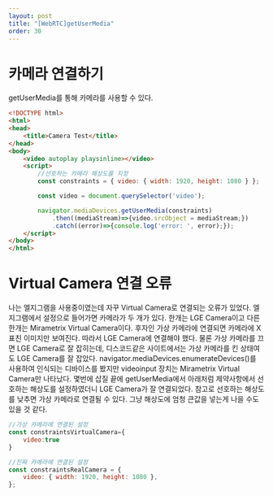 ```yaml
---
layout: post
title: "[WebRTC]getUserMedia"
order: 30
---
```


# 카메라 연결하기

getUserMedia를 통해 카메라를 사용할 수 있다. 

```html
<!DOCTYPE html>
<html>
<head>
    <title>Camera Test</title>
</head>
<body>
    <video autoplay playsinline></video>
    <script>
        //선호하는 카메라 해상도를 지정
        const constraints = { video: { width: 1920, height: 1080 } };

        const video = document.querySelector('video');

        navigator.mediaDevices.getUserMedia(constraints)
            .then((mediaStream)=>{video.srcObject = mediaStream;})
            .catch((error)=>{console.log('error: ', error);});
    </script>
</body>
</html>
```


# Virtual Camera 연결 오류

나는 엘지그램을 사용중이였는데 자꾸 Virtual Camera로 연결되는 오류가 있었다. 엘지그램에서 설정으로 들어가면 카메라가 두 개가 있다. 한개는 LGE Camera이고 다른 한개는 Mirametrix Virtual Camera이다. 후자인 가상 카메라에 연결되면 카메라에 X표친 이미지만 보여진다. 따라서 LGE Camera에 연결해야 했다. 물론 가상 카메라를 끄면 LGE Camera로 잘 잡히는데, 디스코드같은 사이트에서는 가상 카메라를 킨 상태여도 LGE Camera를 잘 잡았다. navigator.mediaDevices.enumerateDevices()를 사용하여 인식되는 디바이스를 봤지만 videoinput 장치는 Mirametrix Virtual Camera만 나타났다. 몇번에 삽질 끝에 getUserMedia에서 아래처럼 제약사항에서 선호하는 해상도를 설정하였더니 LGE Camera가 잘 연결되었다. 참고로 선호하는 해상도를 낮추면 가상 카메라로 연결될 수 있다. 그냥 해상도에 엄청 큰값을 넣는게 나을 수도 있을 것 같다.

```js
//가상 카메라에 연결된 설정
const constraintsVirtualCamera={
    video:true
}

//진짜 카메라에 연결된 설정
const constraintsRealCamera = {
    video: { width: 1920, height: 1080 },
};
```


